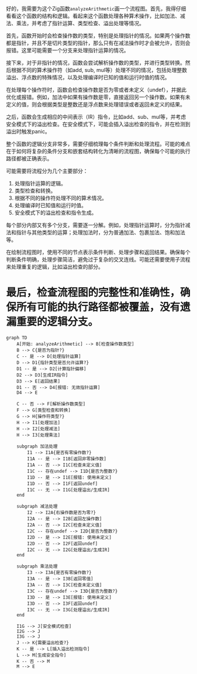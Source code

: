 好的，我需要为这个Zig函数`analyzeArithmetic`画一个流程图。首先，我得仔细看看这个函数的结构和逻辑。看起来这个函数处理各种算术操作，比如加法、减法、乘法，并考虑了指针运算、类型检查、溢出处理等情况。

首先，函数开始时会检查操作数的类型，特别是处理指针的情况。如果两个操作数都是指针，并且不是切片类型的指针，那么只有在减法操作时才会被允许，否则会报错。这里可能需要一个分支来处理指针运算的情况。

接下来，对于非指针的情况，函数会尝试解析操作数的类型，并进行类型转换。然后根据不同的算术操作符（如add, sub, mul等）处理不同的情况，包括处理整数溢出、浮点数的特殊情况，以及处理编译时已知的值和运行时值的情况。

在处理每个操作符时，函数会检查操作数是否为零或者未定义（undef），并据此优化或报错。例如，加法中如果有操作数是零，直接返回另一个操作数。如果有未定义的值，则会根据类型是整数还是浮点数来处理错误或者返回未定义的结果。

之后，函数会生成相应的中间表示（IR）指令，比如add、sub、mul等，并考虑安全模式下的溢出检查。在安全模式下，可能会插入溢出检查的指令，并在检测到溢出时触发panic。

整个函数的逻辑分支非常多，需要仔细梳理每个条件判断和处理流程。可能的难点在于如何将复杂的条件分支和嵌套结构转化为清晰的流程图，确保每个可能的执行路径都被正确表示。

可能需要将流程分为几个主要部分：
1. 处理指针运算的逻辑。
2. 类型检查和转换。
3. 根据不同的操作符处理不同的算术情况。
4. 处理编译时已知值和运行时值。
5. 安全模式下的溢出检查和指令生成。

每个部分内部又有多个分支，需要逐一分解。例如，处理指针运算时，分为指针减法和指针与其他类型的运算；处理加法时，分为普通加法、包裹加法、饱和加法等。

在绘制流程图时，使用不同的节点表示条件判断、处理步骤和返回结果。确保每个判断条件明确，处理步骤简洁，避免过于复杂的交叉连线。可能还需要使用子流程来处理重复的逻辑，比如溢出检查的部分。

最后，检查流程图的完整性和准确性，确保所有可能的执行路径都被覆盖，没有遗漏重要的逻辑分支。
================================================
```mermaid
graph TD
    A[开始: analyzeArithmetic] --> B[检查操作数类型]
    B --> C{是否为指针?}
    C -- 是 --> D[处理指针运算]
    D --> D1{指针类型是否允许运算?}
    D1 -- 是 --> D2[计算指针偏移]
    D2 --> D3[生成IR指令]
    D3 --> E[返回结果]
    D1 -- 否 --> D4[报错: 无效指针运算]
    D4 --> E

    C -- 否 --> F[解析操作数类型]
    F --> G[类型检查和转换]
    G --> H{操作符类型?}
    H --> I1[处理加法]
    H --> I2[处理减法]
    H --> I3[处理乘法]

    subgraph 加法处理
        I1 --> I1A{是否有零操作数?}
        I1A -- 是 --> I1B[返回非零操作数]
        I1A -- 否 --> I1C[检查未定义值]
        I1C -- 存在undef --> I1D{是否为整数?}
        I1D -- 是 --> I1E[报错: 使用未定义]
        I1D -- 否 --> I1F[返回undef]
        I1C -- 无 --> I1G[处理溢出/生成IR]
    end

    subgraph 减法处理
        I2 --> I2A{右操作数是否为零?}
        I2A -- 是 --> I2B[返回左操作数]
        I2A -- 否 --> I2C[检查未定义值]
        I2C -- 存在undef --> I2D{是否为整数?}
        I2D -- 是 --> I2E[报错: 使用未定义]
        I2D -- 否 --> I2F[返回undef]
        I2C -- 无 --> I2G[处理溢出/生成IR]
    end

    subgraph 乘法处理
        I3 --> I3A{是否有零操作数?}
        I3A -- 是 --> I3B[返回零值]
        I3A -- 否 --> I3C[检查未定义值]
        I3C -- 存在undef --> I3D{是否为整数?}
        I3D -- 是 --> I3E[报错: 使用未定义]
        I3D -- 否 --> I3F[返回undef]
        I3C -- 无 --> I3G[处理溢出/生成IR]
    end

    I1G --> J[安全模式检查]
    I2G --> J
    I3G --> J
    J --> K{需要溢出检查?}
    K -- 是 --> L[插入溢出检测指令]
    L --> M[生成安全指令]
    K -- 否 --> M
    M --> E
```
